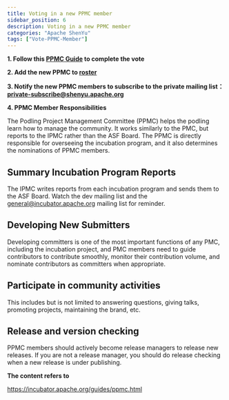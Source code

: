 ```yaml
---
title: Voting in a new PPMC member
sidebar_position: 6
description: Voting in a new PPMC member
categories: "Apache ShenYu"
tags: ["Vote-PPMC-Member"]
---
```


**1. Follow this [PPMC Guide](https://incubator.apache.org/guides/ppmc.html) to complete the vote**

**2. Add the new PPMC to [roster](https://whimsy.apache.org/roster/ppmc/shenyu)**

**3. Notify the new PPMC members to subscribe to the private mailing list：[private-subscribe@shenyu.apache.org](mailto:private-subscribe@shenyu.apache.org)**

**4. PPMC Member Responsibilities**

The Podling Project Management Committee (PPMC) helps the podling learn how to manage the community. It works similarly to the PMC, but reports to the IPMC rather than the ASF Board. The PPMC is directly responsible for overseeing the incubation program, and it also determines the nominations of PPMC members.

## Summary Incubation Program Reports

The IPMC writes reports from each incubation program and sends them to the ASF Board. Watch the dev mailing list and the general@incubator.apache.org mailing list for reminder.

## Developing New Submitters

Developing committers is one of the most important functions of any PMC, including the incubation project, and PMC members need to guide contributors to contribute smoothly, monitor their contribution volume, and nominate contributors as committers when appropriate.

## Participate in community activities

This includes but is not limited to answering questions, giving talks, promoting projects, maintaining the brand, etc.

## Release and version checking

PPMC members should actively become release managers to release new releases. If you are not a release manager, you should do release checking when a new release is under publishing.

**The content refers to**

https://incubator.apache.org/guides/ppmc.html
